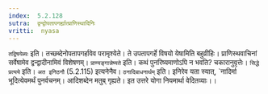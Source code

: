 ```yaml
---
index:  5.2.128
sutra:  द्वन्द्वोपतापगर्ह्यात्प्राणिस्थादिनिः
vritti:  nyasa
---
```


`तद्विषयेब्यः` इति। तच्छब्देनोपतापगर्हावेव परामृश्येते। ते उपतापगर्हे विषयो येषामिति बहुव्रीहिः। प्राणिस्थवाचिनां सर्वेषामेव द्वन्द्वादीनामिवं विशेषणम्।
`प्राण्यङ्गान्नेष्यते` इति। कथं पुनरिष्यमाणोऽपि न भवति? चकारानुवृत्तेः। `सिद्धे प्रत्यये` इति। `अत इनिठनौ` (5.2.115) इत्यनेनैव। `ठनादिबाधनार्थम्` इति। इनिरेव यता स्यात्, `नादिर्मा भूदित्येवमर्थं पुनर्वचनम्। आदिशब्देन मतुब् गृह्यते। इत उत्तरे योगा नियमार्था वेदितव्याः।।


